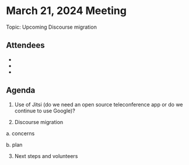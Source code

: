 # March 21, 2024 Meeting

Topic: Upcoming Discourse migration 

## Attendees 

* 
* 
* 

## Agenda

1. Use of Jitsi (do we need an open source teleconference app or do we continue to use Google)? 




2. Discourse migration

  a. concerns
  
  b. plan 




3. Next steps and volunteers 



